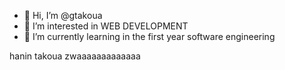 - 👋 Hi, I’m @gtakoua
- 👀 I’m interested in WEB DEVELOPMENT
- 🌱 I’m currently learning in the first year software engineering

<!---
gtakoua/gtakoua is a ✨ special ✨ repository because its `README.md` (this file) appears on your GitHub profile.
You can click the Preview link to take a look at your changes.
---> hanin takoua zwaaaaaaaaaaaaa
